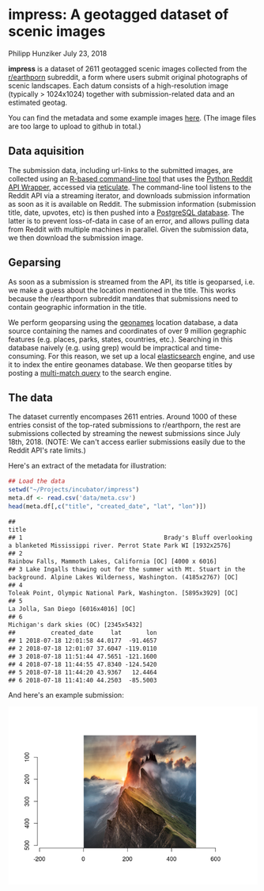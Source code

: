 impress: A geotagged dataset of scenic images
================
Philipp Hunziker
July 23, 2018

**impress** is a dataset of 2611 geotagged scenic images collected from the [r/earthporn](http://www.reddit.com/r/earthporn) subreddit, a form where users submit original photographs of scenic landscapes. Each datum consists of a high-resolution image (typically &gt; 1024x1024) together with submission-related data and an estimated geotag.

You can find the metadata and some example images [here](https://github.com/hunzikp/impress/tree/master/data). (The image files are too large to upload to github in total.)

Data aquisition
---------------

The submission data, including url-links to the submitted images, are collected using an [R-based command-line tool](https://raw.githubusercontent.com/hunzikp/impress/master/R/process_submissions.R) that uses the [Python Reddit API Wrapper](https://praw.readthedocs.io/en/latest/), accessed via [reticulate](https://github.com/rstudio/reticulate). The command-line tool listens to the Reddit API via a streaming iterator, and downloads submission information as soon as it is available on Reddit. The submission information (submission title, date, upvotes, etc) is then pushed into a [PostgreSQL database](https://www.postgresql.org/). The latter is to prevent loss-of-data in case of an error, and allows pulling data from Reddit with multiple machines in parallel. Given the submission data, we then download the submission image.

Geparsing
---------

As soon as a submission is streamed from the API, its title is geoparsed, i.e. we make a guess about the location mentioned in the title. This works because the r/earthporn subreddit mandates that submissions need to contain geographic information in the title.

We perform geoparsing using the [geonames](http://www.geonames.org/) location database, a data source containing the names and coordinates of over 9 million gegraphic features (e.g. places, parks, states, countries, etc.). Searching in this database naively (e.g. using grep) would be impractical and time-consuming. For this reason, we set up a local [elasticsearch](https://www.elastic.co/) engine, and use it to index the entire geonames database. We then geoparse titles by posting a [multi-match query](https://www.elastic.co/guide/en/elasticsearch/reference/current/query-dsl-multi-match-query.html) to the search engine.

The data
--------

The dataset currently encompases 2611 entries. Around 1000 of these entries consist of the top-rated submissions to r/earthporn, the rest are submissions collected by streaming the newest submissions since July 18th, 2018. (NOTE: We can't access earlier submissions easily due to the Reddit API's rate limits.)

Here's an extract of the metadata for illustration:

``` r
## Load the data
setwd("~/Projects/incubator/impress")
meta.df <- read.csv('data/meta.csv')
head(meta.df[,c("title", "created_date", "lat", "lon")])
```

    ##                                                                                                                              title
    ## 1                                        Brady's Bluff overlooking a blanketed Mississippi river. Perrot State Park WI [1932x2576]
    ## 2                                                                      Rainbow Falls, Mammoth Lakes, California [OC] [4000 x 6016]
    ## 3 Lake Ingalls thawing out for the summer with Mt. Stuart in the background. Alpine Lakes Wilderness, Washington. (4185x2767) [OC]
    ## 4                                                                Toleak Point, Olympic National Park, Washington. [5895x3929] [OC]
    ## 5                                                                                             La Jolla, San Diego [6016x4016] [OC]
    ## 6                                                                                           Michigan's dark skies (OC) [2345x5432]
    ##          created_date     lat       lon
    ## 1 2018-07-18 12:01:58 44.0177  -91.4657
    ## 2 2018-07-18 12:01:07 37.6047 -119.0110
    ## 3 2018-07-18 11:51:44 47.5651 -121.1600
    ## 4 2018-07-18 11:44:55 47.8340 -124.5420
    ## 5 2018-07-18 11:44:20 43.9367   12.4464
    ## 6 2018-07-18 11:41:40 44.2503  -85.5003

And here's an example submission:

![](impress_files/figure-markdown_github/im-1.png)
